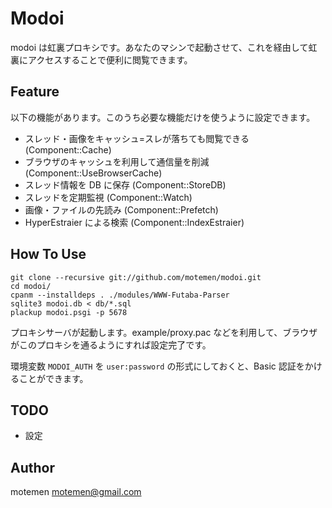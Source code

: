 Modoi
=====

modoi は虹裏プロキシです。あなたのマシンで起動させて、これを経由して虹裏にアクセスすることで便利に閲覧できます。

Feature
-------

以下の機能があります。このうち必要な機能だけを使うように設定できます。

 * スレッド・画像をキャッシュ=スレが落ちても閲覧できる (Component::Cache)
 * ブラウザのキャッシュを利用して通信量を削減 (Component::UseBrowserCache)
 * スレッド情報を DB に保存 (Component::StoreDB)
 * スレッドを定期監視 (Component::Watch)
 * 画像・ファイルの先読み (Component::Prefetch)
 * HyperEstraier による検索 (Component::IndexEstraier)

How To Use
----------

	git clone --recursive git://github.com/motemen/modoi.git
	cd modoi/
	cpanm --installdeps . ./modules/WWW-Futaba-Parser
	sqlite3 modoi.db < db/*.sql
	plackup modoi.psgi -p 5678

プロキシサーバが起動します。example/proxy.pac などを利用して、ブラウザがこのプロキシを通るようにすれば設定完了です。

環境変数 `MODOI_AUTH` を `user:password` の形式にしておくと、Basic 認証をかけることができます。

TODO
----

 * 設定

Author
------

motemen <motemen@gmail.com>

